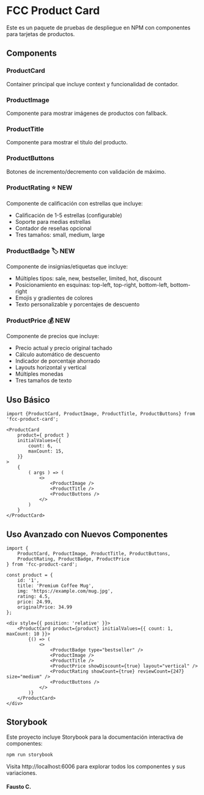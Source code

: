 # FCC Product Card

Este es un paquete de pruebas de despliegue en NPM con componentes para tarjetas de productos.

## Components

### ProductCard
Container principal que incluye context y funcionalidad de contador.

### ProductImage
Componente para mostrar imágenes de productos con fallback.

### ProductTitle  
Componente para mostrar el título del producto.

### ProductButtons
Botones de incremento/decremento con validación de máximo.

### ProductRating ⭐ NEW
Componente de calificación con estrellas que incluye:
- Calificación de 1-5 estrellas (configurable)
- Soporte para medias estrellas
- Contador de reseñas opcional
- Tres tamaños: small, medium, large

### ProductBadge 🏷️ NEW  
Componente de insignias/etiquetas que incluye:
- Múltiples tipos: sale, new, bestseller, limited, hot, discount
- Posicionamiento en esquinas: top-left, top-right, bottom-left, bottom-right
- Emojis y gradientes de colores
- Texto personalizable y porcentajes de descuento

### ProductPrice 💰 NEW
Componente de precios que incluye:
- Precio actual y precio original tachado
- Cálculo automático de descuento
- Indicador de porcentaje ahorrado
- Layouts horizontal y vertical
- Múltiples monedas
- Tres tamaños de texto

## Uso Básico

```tsx
import {ProductCard, ProductImage, ProductTitle, ProductButtons} from 'fcc-product-card';

<ProductCard                          
    product={ product }                           
    initialValues={{
        count: 6,
        maxCount: 15,
    }}                          
>
    {
        ( args ) => (
            <>
                <ProductImage />
                <ProductTitle />
                <ProductButtons />                                       
            </>
        )
    }
</ProductCard>   
```

## Uso Avanzado con Nuevos Componentes

```tsx
import {
    ProductCard, ProductImage, ProductTitle, ProductButtons,
    ProductRating, ProductBadge, ProductPrice
} from 'fcc-product-card';

const product = {
    id: '1',
    title: 'Premium Coffee Mug',
    img: 'https://example.com/mug.jpg',
    rating: 4.5,
    price: 24.99,
    originalPrice: 34.99
};

<div style={{ position: 'relative' }}>
    <ProductCard product={product} initialValues={{ count: 1, maxCount: 10 }}>
        {() => (
            <>
                <ProductBadge type="bestseller" />
                <ProductImage />
                <ProductTitle />
                <ProductPrice showDiscount={true} layout="vertical" />
                <ProductRating showCount={true} reviewCount={247} size="medium" />
                <ProductButtons />
            </>
        )}
    </ProductCard>
</div>
```

## Storybook

Este proyecto incluye Storybook para la documentación interactiva de componentes:

```bash
npm run storybook
```

Visita http://localhost:6006 para explorar todos los componentes y sus variaciones.

#### Fausto C.